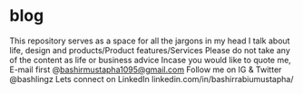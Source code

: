 # blog
This repository serves as a space for all the jargons in my head
I talk about life, design and products/Product features/Services
Please do not take any of the content as life or business advice
Incase you would like to quote me, E-mail first @bashirmustapha1095@gmail.com
Follow me on IG & Twitter @bashlingz
Lets connect on LinkedIn linkedin.com/in/bashirrabiumustapha/

